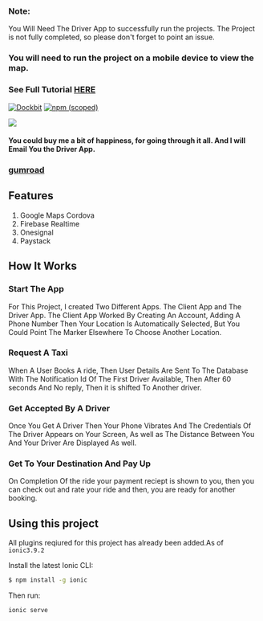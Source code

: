 ### Note: 
You Will Need The Driver App to successfully run the projects. 
The Project is not fully completed, so please don't forget to point an issue.

### You will need to run the project on a mobile device to view the map.

### See Full Tutorial [HERE](https://chinedu-website.firebaseapp.com/#/home)

[![Dockbit](https://img.shields.io/dockbit/DockbitStatus/health.svg?token=TvavttxFHJ4qhnKstDxrvBXM)]()
[![npm (scoped)](https://img.shields.io/npm/v/@cycle/core.svg)]()

![](https://media.giphy.com/media/l1J9PS0TT3NdHIR32/giphy.gif)

#### You could buy me a bit of happiness, for going through it all. And I will Email You the Driver App.

### [gumroad](https://gum.co/LsYmS)

## Features
1. Google Maps Cordova 
2. Firebase Realtime
3. Onesignal
4. Paystack


## How It Works


### Start The App

For This Project, I created Two Different Apps. The Client App and The Driver App. The Client App Worked By Creating An Account, Adding A Phone Number Then Your Location Is Automatically Selected, But You Could Point The Marker Elsewhere To Choose Another Location.

### Request A Taxi

When A User Books A ride, Then User Details Are Sent To The Database With The Notification Id Of The First Driver Available, Then After 60 seconds And No reply, Then it is shifted To Another driver.

### Get Accepted By A Driver

Once You Get A Driver Then Your Phone Vibrates And The Credentials Of The Driver Appears on Your Screen, As well as The Distance Between You And Your Driver Are Displayed As well.

### Get To Your Destination And Pay Up

On Completion Of the ride your payment reciept is shown to you, then you can check out and rate your ride and then, you are ready for another booking.



## Using this project

All plugins reqiured for this project has already been added.As of `ionic3.9.2`

Install the latest Ionic CLI:

```bash
$ npm install -g ionic
```

Then run:

```bash
ionic serve
```
